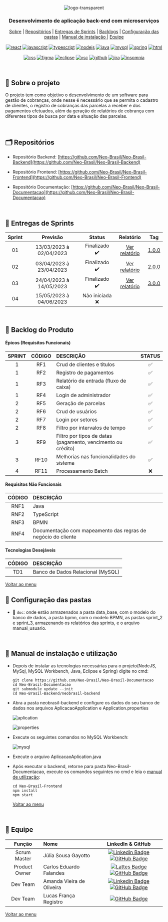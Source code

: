<div align="center" id="menu">

![logo-transparent](https://user-images.githubusercontent.com/101027809/230509760-1fa78343-49dc-4692-b3a6-b308c36c5968.png)

<h3> Desenvolvimento de aplicação back-end com microserviços </h3>

<p>
    <a href="#sobre">Sobre</a> | 
    <a href="#repositorios">Repositórios</a> | 
    <a href="#entrega">Entregas de Sprints</a> |
    <a href="#backlog">Backlogs</a> | 
    <a href="#pastas">Configuração das pastas</a> | 
    <a href="#manuais">Manual de instalação </a> |
    <a href="#equipe">Equipe</a>
</p>

<a href="https://pt-br.reactjs.org/" target="blank"><img align="center" src="https://img.shields.io/badge/React-20232A?style=for-the-badge&logo=react&logoColor=61DAFB" alt="react"/></a> <a href="https://developer.mozilla.org/pt-BR/docs/Web/JavaScript" target="blank"><img align="center" src="https://img.shields.io/badge/JavaScript-F7DF1E?style=for-the-badge&logo=javascript&logoColor=black" alt="javascript"/></a> <a href="https://www.typescriptlang.org/" target="blank"><img align="center" src="https://img.shields.io/badge/TypeScript-007ACC?style=for-the-badge&logo=typescript&logoColor=white" alt="typescript"/></a> <a href="https://nodejs.org/en/about/" target="blank"><img align="center" src="https://img.shields.io/badge/Node.js-43853D?style=for-the-badge&logo=node.js&logoColor=white" alt="nodejs"/></a> <a href="https://www.oracle.com/br/java/technologies/downloads/" target="blank"><img align="center" src="https://img.shields.io/badge/Java-ED8B00?style=for-the-badge&logo=java&logoColor=white" alt="java"/></a> <a href="https://www.mysql.com/" target="blank"><img align="center" src="https://img.shields.io/badge/MySQL-005C84?style=for-the-badge&logo=mysql&logoColor=white" alt="mysql"/></a> <a href="https://spring.io/" target="blank"><img align="center" src="https://img.shields.io/badge/Spring-6DB33F?style=for-the-badge&logo=spring&logoColor=white" alt="spring"/></a> <a href="https://developer.mozilla.org/pt-BR/docs/Web/HTML" target="blank"><img align="center" src="https://img.shields.io/badge/HTML5-E34F26?style=for-the-badge&logo=html5&logoColor=white" alt="html"/></a>

<a href="https://developer.mozilla.org/pt-BR/docs/Web/CSS" target="blank"><img align="center" src="https://img.shields.io/badge/CSS3-1572B6?style=for-the-badge&logo=css3&logoColor=white" alt="css"/></a> <a href="http://www.figma.com" target="blank"><img align="center" src="https://img.shields.io/badge/Figma-F24E1E?style=for-the-badge&logo=figma&logoColor=white" alt="figma"/></a> <a href="https://www.eclipse.org/downloads/" target="blank"><img align="center" src="https://img.shields.io/badge/Eclipse-2C2255?style=for-the-badge&logo=eclipse&logoColor=white" alt="eclipse"/></a> <a href="https://code.visualstudio.com/" target="blank"><img align="center" src="https://img.shields.io/badge/Visual_Studio_Code-0078D4?style=for-the-badge&logo=visual%20studio%20code&logoColor=white" alt="vsc"/></a> <a href="https://github.com/" target="blank"><img align="center" src="https://img.shields.io/badge/GitHub-100000?style=for-the-badge&logo=github&logoColor=white" alt="github"/></a> <a href="https://www.atlassian.com/software/jira?&aceid=&adposition=&adgroup=144583555677&campaign=19313279983&creative=642044821568&device=c&keyword=jira&matchtype=e&network=g&placement=&ds_kids=p74591032830&ds_e=GOOGLE&ds_eid=700000001558501&ds_e1=GOOGLE&gclid=EAIaIQobChMI_9y8kvKX_gIVCBXUAR1TUgJMEAAYASAAEgLqOfD_BwE&gclsrc=aw.ds" target="blank"><img align="center" src="https://img.shields.io/badge/Jira-0052CC?style=for-the-badge&logo=Jira&logoColor=white" alt="jira"/></a> <a href="https://insomnia.rest/" target="blank"><img align="center" src="https://camo.githubusercontent.com/7dca196dd7adc5004b07ec192b825cd9935af42a2abe7ff06b8aff268643b6b0/68747470733a2f2f696d672e736869656c64732e696f2f62616467652f496e736f6d6e69612d3538343962653f7374796c653d666f722d7468652d6261646765266c6f676f3d496e736f6d6e6961266c6f676f436f6c6f723d7768697465" alt="insomnia"/></a> 

</div> 
<br>

<span id="sobre">

## :pencil: Sobre o projeto
 O projeto tem como objetivo o desenvolvimento de um software para gestão de cobranças, onde nesse é necessário que se permita o cadastro de clientes, o  registro de cobranças das parcelas a receber e dos pagamentos efetuados, além da geração de relatórios de cobrança com diferentes tipos de busca por data e situação das parcelas.

<br>

<span id="repositorios">

<h2> 🗂 Repositórios </h2>

- Repositório Backend: [https://github.com/Neo-Brasil/Neo-Brasil-Backend](https://github.com/Neo-Brasil/Neo-Brasil-Backend)

- Repositório Frontend: [https://github.com/Neo-Brasil/Neo-Brasil-Frontend](https://github.com/Neo-Brasil/Neo-Brasil-Frontend)

- Repositório Documentação: [https://github.com/Neo-Brasil/Neo-Brasil-Documentacao](https://github.com/Neo-Brasil/Neo-Brasil-Documentacao)

  <br>

<span id="entrega">

## 🏁 Entregas de Sprints
| Sprint |        Previsão         |     Status     |     Relatório     | Tag|
| :----: | :---------------------: | :------------: | :---------------: | :------------:|
|   01   | 13/03/2023 à 02/04/2023 |  Finalizado ✔️  | [Ver relatório](https://github.com/Neo-Brasil/Neo-Brasil-Documentacao/tree/sprint-1) | [1.0.0](https://github.com/Neo-Brasil/Neo-Brasil-Documentacao/releases/tag/1.0.0)|
|   02   | 03/04/2023 à 23/04/2023 | Finalizado ✔️	|  [Ver relatório](https://github.com/Neo-Brasil/Neo-Brasil-Documentacao/blob/main/doc/sprint_2/relatorio_sprint2.md)             |[2.0.0](https://github.com/Neo-Brasil/Neo-Brasil-Documentacao/releases/tag/2.0.0)|
|   03   | 24/04/2023 à 14/05/2023 | Finalizado ✔️ | [Ver relatório](https://github.com/Neo-Brasil/Neo-Brasil-Documentacao/blob/main/doc/sprint_3/relatorio_sprint3.md) |[3.0.0](https://github.com/Neo-Brasil/Neo-Brasil-Documentacao/releases/tag/3.0.0)|
|   04   | 15/05/2023 à 04/06/2023 | Não iniciada ❌ |                   ||

<br>

<span id="backlog">  

## :pushpin: Backlog do Produto  

 #### Épicos (Requisitos Funcionais) 
| SPRINT | CÓDIGO | DESCRIÇÃO                                      | STATUS |
| :----: | :----: | :--------------------------------------------- | :----: |
|   1    |  RF1   | Crud de clientes e titulos                     |   ✅    |
|   1    |  RF2   | Registro de pagamentos                         |   ✅    |
|   1    |  RF3   | Relatório de entrada (fluxo de caixa)          |   ✅    |
|   1    |  RF4   | Login de administrador                         |   ✅    |
|   2    |  RF5   | Geração de parcelas               |   ✅   |
|   2    |  RF6   | Crud de usuários             |   ✅   |
|   2    |  RF7   | Login por setores             |   ✅   |
|   2    |  RF8   | Filtro por intervalos de tempo |   ✅   |
|   3    |  RF9   | Filtro por tipos de datas (pagamento, vencimento ou crédito)                |   ✅   |
|   3    |  RF10  | Melhorias nas funcionalidades do sistema |   ✅   |
|   4    |  RF11 | Processamento Batch                           |   ❌    |

#### Requisitos Não Funcionais  
| CÓDIGO | DESCRIÇÃO |
|:------:|:----------|
| RNF1 | Java                  |
| RNF2 | TypeScript |
| RNF3 | BPMN           |
| RNF4 | Documentação com mapeamento das regras de negócio do cliente |

<h4> Tecnologias Desejáveis </h4>

| CÓDIGO | DESCRIÇÃO                         |
| :----: | :-------------------------------- |
|  TD1   | Banco de Dados Relacional (MySQL) |


<a href="#menu">Voltar ao menu</a>

<span id="pastas">

## :file_folder: Configuração das pastas
* 📂 `doc`: onde estão armazenados a pasta data_base, com o modelo do banco de dados, a pasta bpmn, com o modelo BPMN, as pastas sprint_2 e sprint_3, armazenando os relatórios das sprints, e o arquivo manual_usuario.


<br>

<span id="manuais">

 ## :scroll: Manual de instalação e utilização

* Depois de instalar as tecnologias necessárias para o projeto(NodeJS, MySql, MySQL Workbench, Java, Eclipse e Spring) digite no cmd:

  ```
  git clone https://github.com/Neo-Brasil/Neo-Brasil-Documentacao
  cd Neo-Brasil-Documentacao
  git submodule update --init
  cd Neo-Brasil-Backend/neobrasil-backend
  ```

- Abra a pasta neobrasil-backend  e configure os dados do seu banco de dados nos arquivos AplicacaoApplication e Application.properties

   ![aplication](https://user-images.githubusercontent.com/101027809/230620491-f68a5bff-59bd-470e-865e-0c9a91b12eb2.png)

   ![properties](https://user-images.githubusercontent.com/101027809/230620524-c44c77b5-3571-47c4-b7aa-acea042712a5.png)

- Execute os seguintes comandos no MySQL Workbench:
  
  ![mysql](https://user-images.githubusercontent.com/101027809/229372701-fabb64af-5456-4f70-9e22-1f209373dac1.png)
  
- Execute o arquivo AplicacaoAplication.java 

* Após executar o backend, retorne para pasta Neo-Brasil-Documentacao, execute os comandos seguintes no cmd e leia o [manual de utilização](https://github.com/Neo-Brasil/Neo-Brasil-Documentacao/blob/main/doc/manual_usuario.md):

  ```
  cd Neo-Brasil-Frontend
  npm install
  npm start
  ```
  
  
  <a href="#menu">Voltar ao menu</a>


 <br>

<span id="equipe"> 

## :busts_in_silhouette: Equipe

|    Função     | Nome                               |                      LinkedIn & GitHub                       |
| :-----------: | :--------------------------------- | :----------------------------------------------------------: |
| Scrum Master  | Júlia Sousa Gayotto                | [![Linkedin Badge](https://img.shields.io/badge/Linkedin-blue?style=flat-square&logo=Linkedin&logoColor=white)](https://www.linkedin.com/in/júlia-gayotto/) [![GitHub Badge](https://img.shields.io/badge/GitHub-111217?style=flat-square&logo=github&logoColor=white)](https://github.com/JuliaGayotto) |
| Product Owner | Carlos Eduardo Falandes            | [![Lattes Badge](https://img.shields.io/badge/-Lattes-orange?style=flat-square&logo=GitBook&logoColor=white&link=http://lattes.cnpq.br/2433599000300626)](http://lattes.cnpq.br/3579183651868833) [![GitHub Badge](https://img.shields.io/badge/GitHub-111217?style=flat-square&logo=github&logoColor=white)](https://github.com/Desduh) |
|   Dev Team    | Amanda Vieira de Oliveira          | [![Linkedin Badge](https://img.shields.io/badge/Linkedin-blue?style=flat-square&logo=Linkedin&logoColor=white)](https://www.linkedin.com/in/amanda-vo/) [![GitHub Badge](https://img.shields.io/badge/GitHub-111217?style=flat-square&logo=github&logoColor=white)](https://github.com/amandavo) |
|   Dev Team    | Lucas França Registro              | [![GitHub Badge](https://img.shields.io/badge/GitHub-111217?style=flat-square&logo=github&logoColor=white)](https://github.com/LucasFrancaRegistro) |

<a href="#menu">Voltar ao menu</a>
